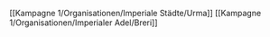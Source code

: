 [[Kampagne 1/Organisationen/Imperiale Städte/Urma]]
[[Kampagne 1/Organisationen/Imperialer Adel/Breri]]
